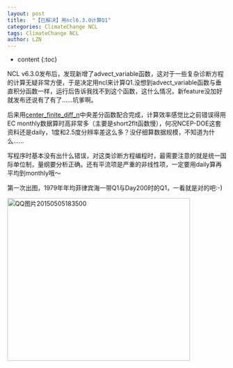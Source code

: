 ```yaml
---
layout: post
title:  "【已解决】用ncl6.3.0计算Q1" 
categories: ClimateChange NCL
tags: ClimateChange NCL
author: LZN
---
```


* content
{:toc}

NCL v6.3.0发布后，发现新增了advect_variable函数，这对于一些复杂诊断方程的计算无疑非常方便，于是决定用ncl来计算Q1.没想到advect_variable函数与垂直积分函数一样，运行后告诉我找不到这个函数，这什么情况，新feature没加好就发布还说有了有了……坑爹啊。

后来用<a href="http://www.ncl.ucar.edu/Document/Functions/Built-in/center_finite_diff_n.shtml">center_finite_diff_n</a>中央差分函数配合完成，计算效率感觉比之前错误得用EC monthly数据算时高非常多（主要是short2flt函数慢），何况NCEP-DOE这套资料还是daily，1度和2.5度分辨率差这么多？没仔细算数据规模，不知道为什么……

写程序时基本没有出什么错误，对这类诊断方程编程时，最需要注意的就是统一国际单位制，量纲要分析正确。还有平流项是严重的非线性项，一定要用daily算再平均到monthly哦～

第一次出图，1979年年均菲律宾海一带Q1与Day200时的Q1，一看就是对的吧:-)

<a href="http://222.200.180.66:1234/L_Zealot/blog/wordpress/wp-content/uploads/2015/05/QQ图片20150505183500.jpg"><img class="alignnone size-full wp-image-482" src="http://222.200.180.66:1234/L_Zealot/blog/wordpress/wp-content/uploads/2015/05/QQ图片20150505183500.jpg" alt="QQ图片20150505183500" width="420" height="374" /></a>